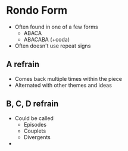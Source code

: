 # Rondo Form

- Often found in one of a few forms
	- ABACA
	- ABACABA (+coda)
- Often doesn't use repeat signs

## A refrain

- Comes back multiple times within the piece
- Alternated with other themes and ideas

## B, C, D refrain

- Could be called
	- Episodes
	- Couplets
	- Divergents
- 

